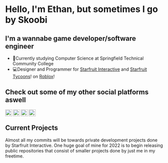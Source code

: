 # **Hello, I'm Ethan, but sometimes I go by Skoobi**

## **I'm a wannabe game developer/software engineer**
- 📝Currently studying Computer Science at Springfield Technical Community College
- 💻Designer and Programmer for [Starfruit Interactive][starfruit] and [Starfruit Tycoons][starfruit2]! on [Roblox][roblox]!


## **Check out some of my other social platforms aswell**
[<img align="left" alt="codeSTACKr.com" width="22px" src="https://cdn-icons-png.flaticon.com/512/174/174855.png" />][instagram]
[<img align="left" alt="codeSTACKr.com" width="22px" src="https://cdn-icons-png.flaticon.com/512/174/174857.png" />][linkedin]
[<img align="left" alt="codeSTACKr.com" width="22px" src="https://cdn-icons-png.flaticon.com/512/174/174876.png" />][twitter]
[<img align="left" alt="codeSTACKr.com" width="22px" src="https://cdn-icons-png.flaticon.com/512/174/174883.png" />][youtube]

<br />

## Current Projects
Almost all my commits will be towards private development projects done by Starfruit Interactive. One huge goal of mine for 2022 is to begin releasing public repositories that consist of smaller projects done by just me in my freetime.



[youtube]: https://www.youtube.com/channel/UCPYYBtmz_DE67b87hUeG9Wg
[starfruit]: https://www.roblox.com/groups/10577228/StarFruit-Interactive#!/about
[starfruit2]: https://www.roblox.com/groups/11468154/StarFruit-Tycoons#!/about
[roblox]: https://www.roblox.com/home
[instagram]: https://www.instagram.com/ethanferrabelo/
[linkedin]: https://www.linkedin.com/in/ethanferrabelo/
[twitter]: https://twitter.com/SkoobiDoobiDooo
